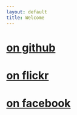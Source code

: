 ```yaml
---
layout: default
title: Welcome
---
```


# #

# #

# [on github](http://www.github.com/green-mercury)

# [on flickr](http://www.flickr.com/green-mercury/albums)

# [on facebook](http://www.facebook.com/holgraef)

[//]: # (linkedin, CV, publications to be put here)

# #

# #